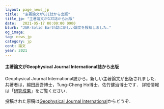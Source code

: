 ```yaml
---
layout: page_news_jp
title:  "主著論文がGJI誌から出版"
title_jp: "主著論文がGJI誌から出版"
date:   2021-05-17 00:00:00 0900
blurb: "JGR-Solid Earth誌に新しい論文を投稿しました."
og_image:
tag: news_jp
category: jp
cont: 論文
year: 2021
---
```


#### **主著論文がGeophysical Journal International誌から出版**

Geophysical Journal International誌から，新しい主著論文が出版されました．
共著者は，綿田辰吾博士，Tung-Cheng Ho博士，佐竹健治博士です．
詳細情報は「[研究成果](https://osm3dan.github.io/jp/publications)」をご覧ください．

投稿された原稿は[Geophysical Journal International](https://doi.org/10.1093/gji/ggab192)からどうぞ．
